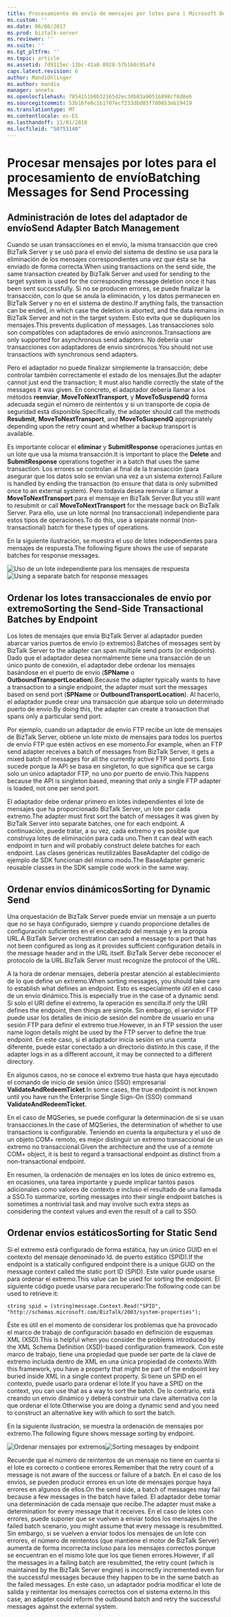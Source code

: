 ```yaml
---
title: Procesamiento de envío de mensajes por lotes para | Microsoft Docs
ms.custom: ''
ms.date: 06/08/2017
ms.prod: biztalk-server
ms.reviewer: ''
ms.suite: ''
ms.tgt_pltfrm: ''
ms.topic: article
ms.assetid: 7d9115ec-13bc-41a8-8928-57b168c95af4
caps.latest.revision: 6
author: MandiOhlinger
ms.author: mandia
manager: anneta
ms.openlocfilehash: 7854151b0b32165d2ec3db83a90516898cf8d8e6
ms.sourcegitcommit: 53b16fe6c1b1707ecf233dbd05f780653eb19419
ms.translationtype: MT
ms.contentlocale: es-ES
ms.lasthandoff: 11/01/2018
ms.locfileid: "50753140"
---
```

# <a name="batching-messages-for-send-processing"></a><span data-ttu-id="4d8c4-102">Procesar mensajes por lotes para el procesamiento de envío</span><span class="sxs-lookup"><span data-stu-id="4d8c4-102">Batching Messages for Send Processing</span></span>
## <a name="send-adapter-batch-management"></a><span data-ttu-id="4d8c4-103">Administración de lotes del adaptador de envío</span><span class="sxs-lookup"><span data-stu-id="4d8c4-103">Send Adapter Batch Management</span></span>  
 <span data-ttu-id="4d8c4-104">Cuando se usan transacciones en el envío, la misma transacción que creó BizTalk Server y se usó para el envío del sistema de destino se usa para la eliminación de los mensajes correspondientes una vez que ésta se ha enviado de forma correcta.</span><span class="sxs-lookup"><span data-stu-id="4d8c4-104">When using transactions on the send side, the same transaction created by BizTalk Server and used for sending to the target system is used for the corresponding message deletion once it has been sent successfully.</span></span> <span data-ttu-id="4d8c4-105">Si no se producen errores, se puede finalizar la transacción, con lo que se anula la eliminación, y los datos permanecen en BizTalk Server y no en el sistema de destino.</span><span class="sxs-lookup"><span data-stu-id="4d8c4-105">If anything fails, the transaction can be ended, in which case the deletion is aborted, and the data remains in BizTalk Server and not in the target system.</span></span> <span data-ttu-id="4d8c4-106">Esto evita que se dupliquen los mensajes.</span><span class="sxs-lookup"><span data-stu-id="4d8c4-106">This prevents duplication of messages.</span></span> <span data-ttu-id="4d8c4-107">Las transacciones solo son compatibles con adaptadores de envío asíncronos.</span><span class="sxs-lookup"><span data-stu-id="4d8c4-107">Transactions are only supported for asynchronous send adapters.</span></span> <span data-ttu-id="4d8c4-108">No debería usar transacciones con adaptadores de envío sincrónicos.</span><span class="sxs-lookup"><span data-stu-id="4d8c4-108">You should not use transactions with synchronous send adapters.</span></span>  
  
 <span data-ttu-id="4d8c4-109">Pero el adaptador no puede finalizar simplemente la transacción; debe controlar también correctamente el estado de los mensajes.</span><span class="sxs-lookup"><span data-stu-id="4d8c4-109">But the adapter cannot just end the transaction; it must also handle correctly the state of the messages it was given.</span></span> <span data-ttu-id="4d8c4-110">En concreto, el adaptador debería llamar a los métodos **reenviar**, **MoveToNextTransport**, y **MoveToSuspendQ** forma adecuada según el número de reintentos y si un transporte de copia de seguridad está disponible.</span><span class="sxs-lookup"><span data-stu-id="4d8c4-110">Specifically, the adapter should call the methods **Resubmit**, **MoveToNextTransport**, and **MoveToSuspendQ** appropriately depending upon the retry count and whether a backup transport is available.</span></span>  
  
 <span data-ttu-id="4d8c4-111">Es importante colocar el **eliminar** y **SubmitResponse** operaciones juntas en un lote que usa la misma transacción.</span><span class="sxs-lookup"><span data-stu-id="4d8c4-111">It is important to place the **Delete** and **SubmitResponse** operations together in a batch that uses the same transaction.</span></span> <span data-ttu-id="4d8c4-112">Los errores se controlan al final de la transacción (para asegurar que los datos solo se envían una vez a un sistema externo).</span><span class="sxs-lookup"><span data-stu-id="4d8c4-112">Failure is handled by ending the transaction (to ensure that data is only submitted once to an external system).</span></span> <span data-ttu-id="4d8c4-113">Pero todavía desea reenviar o llamar a **MoveToNextTransport** para el mensaje en BizTalk Server.</span><span class="sxs-lookup"><span data-stu-id="4d8c4-113">But you still want to resubmit or call **MoveToNextTransport** for the message back on BizTalk Server.</span></span> <span data-ttu-id="4d8c4-114">Para ello, use un lote normal (no transaccional) independiente para estos tipos de operaciones.</span><span class="sxs-lookup"><span data-stu-id="4d8c4-114">To do this, use a separate normal (non-transactional) batch for these types of operations.</span></span>  
  
 <span data-ttu-id="4d8c4-115">En la siguiente ilustración, se muestra el uso de lotes independientes para mensajes de respuesta.</span><span class="sxs-lookup"><span data-stu-id="4d8c4-115">The following figure shows the use of separate batches for response messages.</span></span>  
  
 <span data-ttu-id="4d8c4-116">![Uso de un lote independiente para los mensajes de respuesta](../core/media/eawp-separatebatch.gif "EAWP_SeparateBatch")</span><span class="sxs-lookup"><span data-stu-id="4d8c4-116">![Using a separate batch for response messages](../core/media/eawp-separatebatch.gif "EAWP_SeparateBatch")</span></span>  
  
## <a name="sorting-the-send-side-transactional-batches-by-endpoint"></a><span data-ttu-id="4d8c4-117">Ordenar los lotes transaccionales de envío por extremo</span><span class="sxs-lookup"><span data-stu-id="4d8c4-117">Sorting the Send-Side Transactional Batches by Endpoint</span></span>  
 <span data-ttu-id="4d8c4-118">Los lotes de mensajes que envía BizTalk Server al adaptador pueden abarcar varios puertos de envío (o extremos).</span><span class="sxs-lookup"><span data-stu-id="4d8c4-118">Batches of messages sent by BizTalk Server to the adapter can span multiple send ports (or endpoints).</span></span> <span data-ttu-id="4d8c4-119">Dado que el adaptador desea normalmente tiene una transacción de un único punto de conexión, el adaptador debe ordenar los mensajes basándose en el puerto de envío (**SPName** o **OutboundTransportLocation**).</span><span class="sxs-lookup"><span data-stu-id="4d8c4-119">Because the adapter typically wants to have a transaction to a single endpoint, the adapter must sort the messages based on send port (**SPName** or **OutboundTransportLocation**).</span></span> <span data-ttu-id="4d8c4-120">Al hacerlo, el adaptador puede crear una transacción que abarque solo un determinado puerto de envío.</span><span class="sxs-lookup"><span data-stu-id="4d8c4-120">By doing this, the adapter can create a transaction that spans only a particular send port.</span></span>  
  
 <span data-ttu-id="4d8c4-121">Por ejemplo, cuando un adaptador de envío FTP recibe un lote de mensajes de BizTalk Server, obtiene un lote mixto de mensajes para todos los puertos de envío FTP que estén activos en ese momento.</span><span class="sxs-lookup"><span data-stu-id="4d8c4-121">For example, when an FTP send adapter receives a batch of messages from BizTalk Server, it gets a mixed batch of messages for all the currently active FTP send ports.</span></span> <span data-ttu-id="4d8c4-122">Esto sucede porque la API se basa en singleton, lo que significa que se carga solo un único adaptador FTP, no uno por puerto de envío.</span><span class="sxs-lookup"><span data-stu-id="4d8c4-122">This happens because the API is singleton based, meaning that only a single FTP adapter is loaded, not one per send port.</span></span>  
  
 <span data-ttu-id="4d8c4-123">El adaptador debe ordenar primero en lotes independientes el lote de mensajes que ha proporcionado BizTalk Server, un lote por cada extremo.</span><span class="sxs-lookup"><span data-stu-id="4d8c4-123">The adapter must first sort the batch of messages it was given by BizTalk Server into separate batches, one for each endpoint.</span></span> <span data-ttu-id="4d8c4-124">A continuación, puede tratar, a su vez, cada extremo y es posible que construya lotes de eliminación para cada uno.</span><span class="sxs-lookup"><span data-stu-id="4d8c4-124">Then it can deal with each endpoint in turn and will probably construct delete batches for each endpoint.</span></span> <span data-ttu-id="4d8c4-125">Las clases genéricas reutilizables BaseAdapter del código de ejemplo de SDK funcionan del mismo modo.</span><span class="sxs-lookup"><span data-stu-id="4d8c4-125">The BaseAdapter generic reusable classes in the SDK sample code work in the same way.</span></span>  
  
## <a name="sorting-for-dynamic-send"></a><span data-ttu-id="4d8c4-126">Ordenar envíos dinámicos</span><span class="sxs-lookup"><span data-stu-id="4d8c4-126">Sorting for Dynamic Send</span></span>  
 <span data-ttu-id="4d8c4-127">Una orquestación de BizTalk Server puede enviar un mensaje a un puerto que no se haya configurado, siempre y cuando proporcione detalles de configuración suficientes en el encabezado del mensaje y en la propia URL.</span><span class="sxs-lookup"><span data-stu-id="4d8c4-127">A BizTalk Server orchestration can send a message to a port that has not been configured as long as it provides sufficient configuration details in the message header and in the URL itself.</span></span> <span data-ttu-id="4d8c4-128">BizTalk Server debe reconocer el protocolo de la URL.</span><span class="sxs-lookup"><span data-stu-id="4d8c4-128">BizTalk Server must recognize the protocol of the URL.</span></span>  
  
 <span data-ttu-id="4d8c4-129">A la hora de ordenar mensajes, debería prestar atención al establecimiento de lo que define un extremo.</span><span class="sxs-lookup"><span data-stu-id="4d8c4-129">When sorting messages, you should take care to establish what defines an endpoint.</span></span> <span data-ttu-id="4d8c4-130">Esto es especialmente útil en el caso de un envío dinámico.</span><span class="sxs-lookup"><span data-stu-id="4d8c4-130">This is especially true in the case of a dynamic send.</span></span> <span data-ttu-id="4d8c4-131">Si solo el URI define el extremo, la operación es sencilla.</span><span class="sxs-lookup"><span data-stu-id="4d8c4-131">If only the URI defines the endpoint, then things are simple.</span></span> <span data-ttu-id="4d8c4-132">Sin embargo, el servidor FTP puede usar los detalles de inicio de sesión del nombre de usuario en una sesión FTP para definir el extremo true.</span><span class="sxs-lookup"><span data-stu-id="4d8c4-132">However, in an FTP session the user name logon details might be used by the FTP server to define the true endpoint.</span></span> <span data-ttu-id="4d8c4-133">En este caso, si el adaptador inicia sesión en una cuenta diferente, puede estar conectado a un directorio distinto.</span><span class="sxs-lookup"><span data-stu-id="4d8c4-133">In this case, if the adapter logs in as a different account, it may be connected to a different directory.</span></span>  
  
 <span data-ttu-id="4d8c4-134">En algunos casos, no se conoce el extremo true hasta que haya ejecutado el comando de inicio de sesión único (SSO) empresarial **ValidateAndRedeemTicket**.</span><span class="sxs-lookup"><span data-stu-id="4d8c4-134">In some cases, the true endpoint is not known until you have run the Enterprise Single Sign-On (SSO) command **ValidateAndRedeemTicket**.</span></span>  
  
 <span data-ttu-id="4d8c4-135">En el caso de MQSeries, se puede configurar la determinación de si se usan transacciones.</span><span class="sxs-lookup"><span data-stu-id="4d8c4-135">In the case of MQSeries, the determination of whether to use transactions is configurable.</span></span> <span data-ttu-id="4d8c4-136">Teniendo en cuenta la arquitectura y el uso de un objeto COM+ remoto, es mejor distinguir un extremo transaccional de un extremo no transaccional.</span><span class="sxs-lookup"><span data-stu-id="4d8c4-136">Given the architecture and the use of a remote COM+ object, it is best to regard a transactional endpoint as distinct from a non-transactional endpoint.</span></span>  
  
 <span data-ttu-id="4d8c4-137">En resumen, la ordenación de mensajes en los lotes de único extremo es, en ocasiones, una tarea importante y puede implicar tantos pasos adicionales como valores de contexto e incluso el resultado de una llamada a SSO.</span><span class="sxs-lookup"><span data-stu-id="4d8c4-137">To summarize, sorting messages into their single endpoint batches is sometimes a nontrivial task and may involve such extra steps as considering the context values and even the result of a call to SSO.</span></span>  
  
## <a name="sorting-for-static-send"></a><span data-ttu-id="4d8c4-138">Ordenar envíos estáticos</span><span class="sxs-lookup"><span data-stu-id="4d8c4-138">Sorting for Static Send</span></span>  
 <span data-ttu-id="4d8c4-139">Si el extremo está configurado de forma estática, hay un único GUID en el contexto del mensaje denominado Id. de puerto estático (SPID).</span><span class="sxs-lookup"><span data-stu-id="4d8c4-139">If the endpoint is a statically configured endpoint there is a unique GUID on the message context called the static port ID (SPID).</span></span> <span data-ttu-id="4d8c4-140">Este valor puede usarse para ordenar el extremo.</span><span class="sxs-lookup"><span data-stu-id="4d8c4-140">This value can be used for sorting the endpoint.</span></span> <span data-ttu-id="4d8c4-141">El siguiente código puede usarse para recuperarlo:</span><span class="sxs-lookup"><span data-stu-id="4d8c4-141">The following code can be used to retrieve it:</span></span>  
  
```  
string spid = (string)message.Context.Read("SPID", "http://schemas.microsoft.com/BizTalk/2003/system-properties");  
```  
  
 <span data-ttu-id="4d8c4-142">Éste es útil en el momento de considerar los problemas que ha provocado el marco de trabajo de configuración basado en definición de esquemas XML (XSD).</span><span class="sxs-lookup"><span data-stu-id="4d8c4-142">This is helpful when you consider the problems introduced by the XML Schema Definition (XSD)-based configuration framework.</span></span> <span data-ttu-id="4d8c4-143">Con este marco de trabajo, tiene una propiedad que puede ser parte de la clave de extremo incluida dentro de XML en una única propiedad de contexto.</span><span class="sxs-lookup"><span data-stu-id="4d8c4-143">With this framework, you have a property that might be part of the endpoint key buried inside XML in a single context property.</span></span> <span data-ttu-id="4d8c4-144">Si tiene un SPID en el contexto, puede usarlo para ordenar el lote.</span><span class="sxs-lookup"><span data-stu-id="4d8c4-144">If you have a SPID on the context, you can use that as a way to sort the batch.</span></span> <span data-ttu-id="4d8c4-145">De lo contrario, está creando un envío dinámico y deberá construir una clave alternativa con la que ordenar el lote.</span><span class="sxs-lookup"><span data-stu-id="4d8c4-145">Otherwise you are doing a dynamic send and you need to construct an alternative key with which to sort the batch.</span></span>  
  
 <span data-ttu-id="4d8c4-146">En la siguiente ilustración, se muestra la ordenación de mensajes por extremo.</span><span class="sxs-lookup"><span data-stu-id="4d8c4-146">The following figure shows message sorting by endpoint.</span></span>  
  
 <span data-ttu-id="4d8c4-147">![Ordenar mensajes por extremos](../core/media/eawp-sortbatch.gif "EAWP_SortBatch")</span><span class="sxs-lookup"><span data-stu-id="4d8c4-147">![Sorting messages by endpoint](../core/media/eawp-sortbatch.gif "EAWP_SortBatch")</span></span>  
  
 <span data-ttu-id="4d8c4-148">Recuerde que el número de reintentos de un mensaje no tiene en cuenta si el lote es correcto o contiene errores.</span><span class="sxs-lookup"><span data-stu-id="4d8c4-148">Remember that the retry count of a message is not aware of the success or failure of a batch.</span></span> <span data-ttu-id="4d8c4-149">En el caso de los envíos, se pueden producir errores en un lote de mensajes porque haya errores en algunos de ellos.</span><span class="sxs-lookup"><span data-stu-id="4d8c4-149">On the send side, a batch of messages may fail because a few messages in the batch have failed.</span></span> <span data-ttu-id="4d8c4-150">El adaptador debe tomar una determinación de cada mensaje que recibe.</span><span class="sxs-lookup"><span data-stu-id="4d8c4-150">The adapter must make a determination for every message that it receives.</span></span> <span data-ttu-id="4d8c4-151">En el caso de lotes con errores, puede suponer que se vuelven a enviar todos los mensajes.</span><span class="sxs-lookup"><span data-stu-id="4d8c4-151">In the failed batch scenario, you might assume that every message is resubmitted.</span></span> <span data-ttu-id="4d8c4-152">Sin embargo, si se vuelven a enviar todos los mensajes de un lote con errores, el número de reintentos (que mantiene el motor de BizTalk Server) aumenta de forma incorrecta incluso para los mensajes correctos porque se encuentran en el mismo lote que los que tienen errores.</span><span class="sxs-lookup"><span data-stu-id="4d8c4-152">However, if all the messages in a failing batch are resubmitted, the retry count (which is maintained by the BizTalk Server engine) is incorrectly incremented even for the successful messages because they happen to be in the same batch as the failed messages.</span></span> <span data-ttu-id="4d8c4-153">En este caso, un adaptador podría modificar el lote de salida y reintentar los mensajes correctos con el sistema externo.</span><span class="sxs-lookup"><span data-stu-id="4d8c4-153">In this case, an adapter could reform the outbound batch and retry the successful messages against the external system.</span></span>
